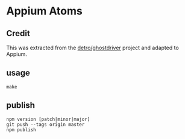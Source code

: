 # Appium Atoms

## Credit

This was extracted from the [detro/ghostdriver](https://github.com/detro/ghostdriver) project 
and adapted to Appium.

## usage

`make`

## publish

```
npm version [patch|minor|major]
git push --tags origin master
npm publish
```
